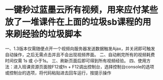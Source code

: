 # 一键秒过蓝墨云所有视频，用来应付某些放了一堆课件在上面的垃圾sb课程的用来刷经验的垃圾脚本
一、1.3版本仅需随便点开一个视频向服务器发送数据触发Ajax，并关闭即可触发自动操作，之后无需点击并且不会出现视频界面。
二、自动刷完所有的视频耗费时间仅需 1s 或 小于1s。
三、刷新页面后即可得到所有视频经验。
四、使用方法：进入班课资源页面按F12或fn + F12调出控制台，选择控制台console的选项或控制台的选项，将代码粘贴进去回车运行，按提示操作
